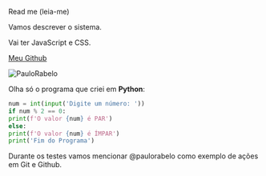 Read me (leia-me)

Vamos descrever o sistema.

Vai ter JavaScript e CSS.



[Meu Github](https://github.com/paulorabelo)

![PauloRabelo](https://www.img.png)



Olha só o programa que criei em
 **Python**:

```python
num = int(input('Digite um número: '))
if num % 2 == 0:
print(f'O valor {num} é PAR')
else:
print(f'O valor {num} é ÍMPAR')
print('Fim do Programa')
```



Durante os testes vamos mencionar @paulorabelo como exemplo de ações em Git e Github.



